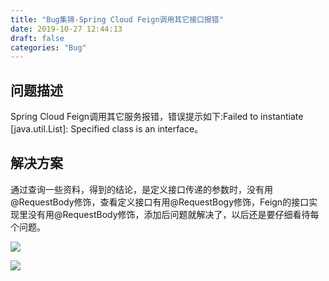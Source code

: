 ```yaml
---
title: "Bug集锦-Spring Cloud Feign调用其它接口报错"
date: 2019-10-27 12:44:13
draft: false
categories: "Bug"
---
```



## 问题描述

Spring Cloud Feign调用其它服务报错，错误提示如下:Failed to instantiate [java.util.List]: Specified class is an interface。

## 解决方案

通过查询一些资料，得到的结论，是定义接口传递的参数时，没有用@RequestBody修饰，查看定义接口有用@RequestBogy修饰，Feign的接口实现里没有用@RequestBody修饰，添加后问题就解决了，以后还是要仔细看待每个问题。

![](https://xueyao.oss-cn-hangzhou.aliyuncs.com/2019/10/WX20191027-115928.png)



![](https://xueyao.oss-cn-hangzhou.aliyuncs.com/2019/10/WX20191027-120945.png)

